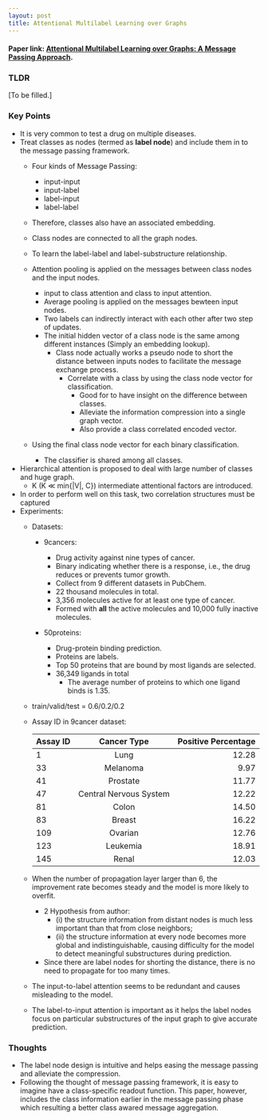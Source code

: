 ```yaml
---
layout: post
title: Attentional Multilabel Learning over Graphs
---
```


#### Paper link: [Attentional Multilabel Learning over Graphs: A Message Passing Approach](https://arxiv.org/abs/1804.00293).
### TLDR
[To be filled.]

### Key Points
- It is very common to test a drug on multiple diseases.
- Treat classes as nodes (termed as **label node**) and include them in to the message passing framework.
    - Four kinds of Message Passing:
        - input-input
        - input-label
        - label-input
        - label-label
    - Therefore, classes also have an associated embedding.
    - Class nodes are connected to all the graph nodes.
    - To learn the label-label and label-substructure relationship.
    - Attention pooling is applied on the messages between class nodes and the input nodes.
        - input to class attention and class to input attention.
        - Average pooling is applied on the messages bewteen input nodes.
        - Two labels can indirectly interact with each other after two step of updates.
        - The initial hidden vector of a class node is the same among different instances (Simply an embedding lookup).
            - Class node actually works a pseudo node to short the distance between inputs nodes to facilitate the message exchange process.
                - Correlate with a class by using the class node vector for classification.
                    - Good for to have insight on the difference between classes.
                    - Alleviate the information compression into a single graph vector.
                    - Also provide a class correlated encoded vector.

    - Using the final class node vector for each binary classification.
        - The classifier is shared among all classes.
- Hierarchical attention is proposed to deal with large number of classes and huge graph.
    - K (K ≪ min{|V|, C}) intermediate attentional factors are introduced.
- In order to perform well on this task, two correlation structures must be captured
- Experiments:
    - Datasets:
        - 9cancers:
            - Drug activity against nine types of cancer.
            - Binary indicating whether there is a response, i.e., the drug reduces or prevents tumor growth.
            - Collect from 9 different datasets in PubChem.
            - 22 thousand molecules in total.
            - 3,356 molecules active for at least one type of cancer. 
            - Formed with **all** the active molecules and 10,000 fully inactive molecules.

        - 50proteins:
            - Drug-protein binding prediction.
            - Proteins are labels.
            - Top 50 proteins that are bound by most ligands are selected.
            - 36,349 ligands in total 
                - The average number of proteins to which one ligand binds is 1.35.

    - train/valid/test = 0.6/0.2/0.2
    - Assay ID in 9cancer dataset:

        |Assay ID |Cancer Type |Positive Percentage|
        | ------------- |:-------------:| -----:|
        |1 |Lung |12.28|
        |33 |Melanoma |9.97|
        |41 |Prostate |11.77|
        |47 |Central Nervous System |12.22|
        |81 |Colon |14.50|
        |83 |Breast |16.22|
        |109 |Ovarian |12.76|
        |123 |Leukemia |18.91|
        |145 |Renal |12.03|

    - When the number of propagation layer larger than 6, the improvement rate becomes steady and the model is more likely to overfit.
        - 2 Hypothesis from author:
            - (i) the structure information from distant nodes is much less important than that from close neighbors;
            - (ii) the structure information at every node becomes more global and indistinguishable, causing difficulty for the model to detect meaningful substructures during prediction.
        - Since there are label nodes for shorting the distance, there is no need to propagate for too many times.
    - The input-to-label attention seems to be redundant and causes misleading to the model.
    - The label-to-input attention is important as it helps the label nodes focus on particular substructures of the input graph to give accurate prediction. 

### Thoughts
- The label node design is intuitive and helps easing the message passing and alleviate the compression.
- Following the thought of message passing framework, it is easy to imagine have a class-specific readout function. This paper, however, includes the class information earlier in the message passing phase which resulting a better class awared message aggregation.

